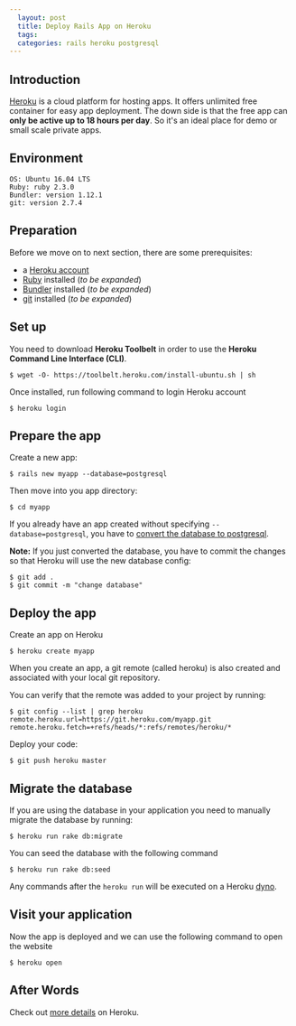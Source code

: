 ```yaml
---
  layout: post
  title: Deploy Rails App on Heroku
  tags:
  categories: rails heroku postgresql
---
```


## Introduction

[Heroku](https://www.heroku.com/home) is a cloud platform for hosting apps. It offers unlimited free container for easy app deployment. <!--excerpt-->The down side is that the free app can **only be active up to 18 hours per day**. So it's an ideal place for demo or small scale private apps.

## Environment

```
OS: Ubuntu 16.04 LTS
Ruby: ruby 2.3.0
Bundler: version 1.12.1
git: version 2.7.4
```

## Preparation

Before we move on to next section, there are some prerequisites:

* a [Heroku account](https://signup.heroku.com/dc)
* [Ruby](https://www.ruby-lang.org/en/) installed (*to be expanded*)
* [Bundler](http://bundler.io/) installed (*to be expanded*)
* [git](https://git-scm.com/) installed (*to be expanded*)

## Set up

You need to download **Heroku Toolbelt** in order to use the **Heroku Command Line Interface (CLI)**.

```
$ wget -O- https://toolbelt.heroku.com/install-ubuntu.sh | sh
```

Once installed, run following command to login Heroku account

```
$ heroku login
```

## Prepare the app

Create a new app:

```
$ rails new myapp --database=postgresql
```

Then move into you app directory:

```
$ cd myapp
```

If you already have an app created without specifying `--database=postgresql`, you have to [convert the database to postgresql](http://butageek.github.io/rails/database/postgresql/2016/05/13/run-rails-on-postgres.html).

**Note:** If you just converted the database, you have to commit the changes so that Heroku will use the new database config:

```
$ git add .
$ git commit -m "change database"
```

## Deploy the app

Create an app on Heroku

```
$ heroku create myapp
```

When you create an app, a git remote (called heroku) is also created and associated with your local git repository.

You can verify that the remote was added to your project by running:

```
$ git config --list | grep heroku
remote.heroku.url=https://git.heroku.com/myapp.git
remote.heroku.fetch=+refs/heads/*:refs/remotes/heroku/*
```

Deploy your code:

```
$ git push heroku master
```

## Migrate the database

If you are using the database in your application you need to manually migrate the database by running:

```
$ heroku run rake db:migrate
```

You can seed the database with the following command

```
$ heroku run rake db:seed
```

Any commands after the `heroku run` will be executed on a Heroku [dyno](https://devcenter.heroku.com/articles/dynos).

##  Visit your application

Now the app is deployed and we can use the following command to open the website

```
$ heroku open
```

## After Words

Check out [more details](https://devcenter.heroku.com/articles/getting-started-with-rails4) on Heroku.
